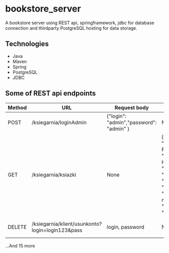 # bookstore_server
A bookstore server using REST api, springframework, jdbc for database connection and thirdparty PostgreSQL hosting for data storage.

## Technologies
* Java
* Maven
* Spring
* PostgreSQL
* JDBC

## Some of REST api endpoints

| Method  |       URL                    |  Request body                          | Response body | Comment
| ------------- | ------------- | ------------- | ------------- | ------------- | 
| POST    |      /ksiegarnia/loginAdmin  |{"login": "admin","password": "admin" } | None          | Login as admin
| GET    |      /ksiegarnia/ksiazki  |None | {"idKsiazki": "16","tytul": "Pragmatyczny Programista","autor": "Andrew Hunt","wydawnictwo": "Helion Warszawa","temat": "Biznes IT","jezykKsiazki": "angielski","rokWydania": "2011","dostepnosc": "t","opis": "Od ambitnego do najlepszego….","imieAutora": "Andrew","nazwiskoAutora": "Hunt"}| Get all books from database
| DELETE    |      /ksiegarnia/klient/usunkonto?login=login123&pass  |login, password | None          |Deletes an account|


...And 15 more

